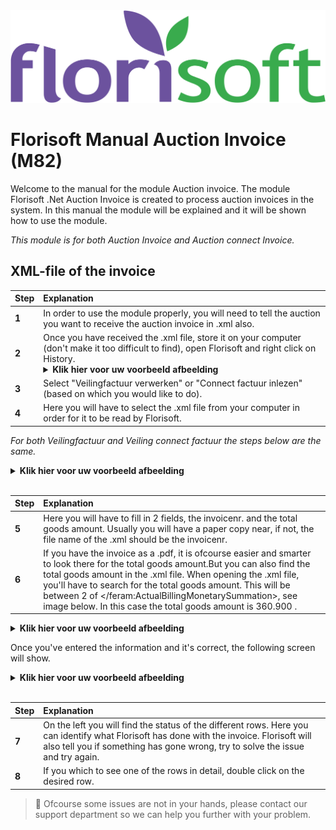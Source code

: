 <img src="../../fslogo.png"/>

# Florisoft Manual Auction Invoice (M82)

Welcome to the manual for the module Auction invoice. The module Florisoft .Net Auction Invoice is created to process auction invoices in the system. In this manual the module will be explained and it will be shown how to use the module.

*This module is for both Auction Invoice and Auction connect Invoice.*

## XML-file of the invoice

|Step|Explanation|
|:--|:--|
|**1**|In order to use the module properly, you will need to tell the auction you want to receive the auction invoice in .xml also.
|**2**|Once you have received the .xml file, store it on your computer (don't make it too difficult to find), open Florisoft and right click on History.<details><summary><b>Klik hier voor uw voorbeeld afbeelding</b></summary><img src=".Veilingfactuur Manual/media/image2.png" /></details> 
|**3**|Select "Veilingfactuur verwerken" or "Connect factuur inlezen" (based on which you would like to do).
|**4**|Here you will have to select the .xml file from your computer in order for it to be read by Florisoft.

*For both Veilingfactuur and Veiling connect factuur the steps below are the same.*


<details><summary><b>Klik hier voor uw voorbeeld afbeelding</b></summary><img src=".Veilingfactuur Manual/media/image3.png" /></details>
 <br/>

|Step|Explanation|
|:--|:--|
|**5**|Here you will have to fill in 2 fields, the invoicenr. and the total goods amount. Usually you will have a paper copy near, if not, the file name of the .xml should be the invoicenr. 
|**6**|If you have the invoice as a .pdf, it is ofcourse easier and smarter to look there for the total goods amount.But you can also find the total goods amount in the .xml file. When opening the .xml file, you'll have to search for the total goods amount. This will be between 2 of </feram:ActualBillingMonetarySummation>, see image below. In this case the total goods amount is 360.900 .


<details><summary><b>Klik hier voor uw voorbeeld afbeelding</b></summary><img src=".Veilingfactuur Manual/media/image4.png" /></details>


Once you've entered the information and it's correct, the following screen will show.

<details><summary><b>Klik hier voor uw voorbeeld afbeelding</b></summary><img src=".Veilingfactuur Manual/media/image5.png" /></details>

<br/>

|Step|Explanation|
|:--|:--|
|**7**| On the left you will find the status of the different rows. Here you can identify what Florisoft has done with the invoice. Florisoft will also tell you if something has gone wrong, try to solve the issue and try again.
|**8**|If you which to see one of the rows in detail, double click on the desired row.

> :memo: Ofcourse some issues are not in your hands, please contact our support department so we can help you further with your problem.
